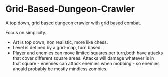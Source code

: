 # Grid-Based-Dungeon-Crawler
A top down, grid based dungeon crawler with grid based combat.



Focus on simplicity.

- Art is top down, non realistic, more like chess.
- Level is defined by a grid-map, turn based.
- Player and enemies can move limited squares per turn,both have attacks that cover different square areas. Attacks will damage whatever is in that square - enemies can attack enemies when mobbing - so enemies ahould probably be mostly mindless zombies.
